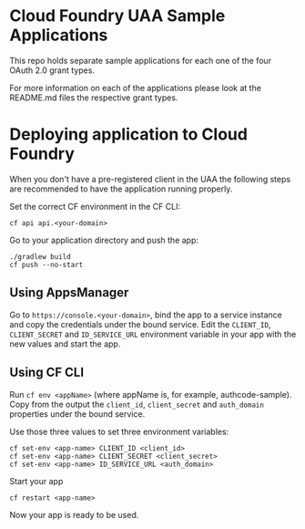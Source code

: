 # Cloud Foundry UAA Sample Applications

This repo holds separate sample applications for each one of the four OAuth 2.0 grant types.

For more information on each of the applications please look at the README.md files the respective grant types.

# Deploying application to Cloud Foundry

When you don't have a pre-registered client in the UAA the following steps are recommended to have the application running properly.

Set the correct CF environment in the CF CLI:

    cf api api.<your-domain>
    
Go to your application directory and push the app:

    ./gradlew build
    cf push --no-start

## Using AppsManager

Go to ```https://console.<your-domain>```, bind the app to a service instance and copy the credentials under the bound service.
Edit the `CLIENT_ID`, `CLIENT_SECRET` and `ID_SERVICE_URL` environment variable in your app with the new values and start the app.

## Using CF CLI

Run ```cf env <appName>``` (where appName is, for example, authcode-sample).
Copy from the output the `client_id`, `client_secret` and `auth_domain` properties under the bound service.

Use those three values to set three environment variables:

    cf set-env <app-name> CLIENT_ID <client_id>
    cf set-env <app-name> CLIENT_SECRET <client_secret>
    cf set-env <app-name> ID_SERVICE_URL <auth_domain>
    
Start your app

    cf restart <app-name>
    
Now your app is ready to be used.
